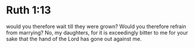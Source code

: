 # Ruth 1:13

would you therefore wait till they were grown? Would you therefore refrain from marrying? No, my daughters, for it is exceedingly bitter to me for your sake that the hand of the Lord has gone out against me.
